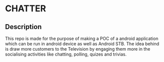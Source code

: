# CHATTER

## Description

This repo is made for the purpose of making a POC of a android application which can be run in android device as well as Android STB.
The idea behind is draw more customers to the Television by engaging them more in the socialising activities like chatting, polling, quizes and trivias.

